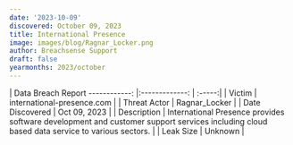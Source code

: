 ```yaml
---
date: '2023-10-09'
discovered: October 09, 2023
title: International Presence
image: images/blog/Ragnar_Locker.png
author: Breachsense Support
draft: false
yearmonths: 2023/october
---
```



| Data Breach Report
------------:     |:-------------:    | :-----:|
| Victim      | international-presence.com      | 
| Threat Actor      | Ragnar_Locker      | 
| Date Discovered      | Oct 09, 2023      | 
| Description      | International Presence provides software development and customer support services including cloud based data service to various sectors.      | 
| Leak Size      | Unknown      | 

